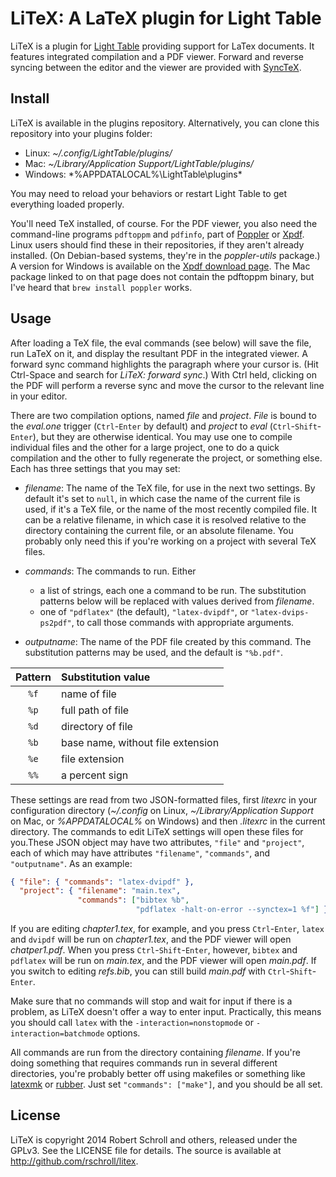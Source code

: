 LiTeX: A LaTeX plugin for Light Table
====================================
LiTeX is a plugin for [Light Table][1] providing support for LaTex
documents.  It features integrated compilation and a PDF viewer.
Forward and reverse syncing between the editor and the viewer are
provided with [SyncTeX][2].

[1]: http://www.lighttable.com/
[2]: http://itexmac.sourceforge.net/SyncTeX.html

Install
-------
LiTeX is available in the plugins repository.  Alternatively, you can
clone this repository into your plugins folder:

 * Linux: *~/.config/LightTable/plugins/*
 * Mac: *~/Library/Application Support/LightTable/plugins/*
 * Windows: *%APPDATALOCAL%\LightTable\plugins\*

You may need to reload your behaviors or restart Light Table to get
everything loaded properly.

You'll need TeX installed, of course.  For the PDF viewer, you also need
the command-line programs `pdftoppm` and `pdfinfo`, part of [Poppler][3]
or [Xpdf][4].  Linux users should find these in their repositories, if
they aren't already installed.  (On Debian-based systems, they're in the
*poppler-utils* package.)  A version for Windows is available on the
[Xpdf download page][5].  The Mac package linked to on that page does
not contain the pdftoppm binary, but I've heard that `brew install
poppler` works.

[3]: http://poppler.freedesktop.org/
[4]: http://www.foolabs.com/xpdf/home.html
[5]: http://www.foolabs.com/xpdf/download.html

Usage
-----
After loading a TeX file, the eval commands (see below) will save
the file, run LaTeX on it, and display the resultant PDF in the
integrated viewer.  A forward sync command highlights the paragraph
where your cursor is. (Hit Ctrl-Space and search for *LiTeX: forward
sync*.)  With Ctrl held, clicking on the PDF will perform a reverse sync
and move the cursor to the relevant line in your editor.

There are two compilation options, named *file* and *project*.  *File*
is bound to the *eval.one* trigger (`Ctrl`-`Enter` by default) and
*project* to *eval* (`Ctrl`-`Shift`-`Enter`), but they are otherwise
identical.  You may use one to compile individual files and the other
for a large project, one to do a quick compilation and the other to
fully regenerate the project, or something else.  Each has three
settings that you may set:

* *filename*: The name of the TeX file, for use in the next two
settings.  By default it's set to `null`, in which case the name of the
current file is used, if it's a TeX file, or the name of the most
recently compiled file.  It can be a relative filename, in which case it
is resolved relative to the directory containing the current file, or an
absolute filename.  You probably only need this if you're working on a
project with several TeX files.

* *commands*: The commands to run.  Either
  * a list of strings, each one a command to be run.  The substitution
    patterns below will be replaced with values derived from *filename*.
  * one of `"pdflatex"` (the default), `"latex-dvipdf"`, or
    `"latex-dvips-ps2pdf"`, to call those commands with appropriate
    arguments.

* *outputname*: The name of the PDF file created by this command.  The
substitution patterns may be used, and the default is `"%b.pdf"`.

Pattern | Substitution value
:------:|:------------------
  `%f`  | name of file
  `%p`  | full path of file
  `%d`  | directory of file
  `%b`  | base name, without file extension
  `%e`  | file extension
  `%%`  | a percent sign

These settings are read from two JSON-formatted files, first *litexrc*
in your configuration directory (*~/.config* on Linux,
*~/Library/Application Support* on Mac, or *%APPDATALOCAL%* on Windows)
and then *.litexrc* in the current directory.  The commands to edit
LiTeX settings will open these files for you.These JSON object may have
two attributes, `"file"` and `"project"`, each of which may have
attributes `"filename"`, `"commands"`, and `"outputname"`.  As an
example:
```JSON
{ "file": { "commands": "latex-dvipdf" },
  "project": { "filename": "main.tex",
               "commands": ["bibtex %b",
                            "pdflatex -halt-on-error --synctex=1 %f"] } }
```
If you are editing *chapter1.tex*, for example, and you press
`Ctrl`-`Enter`, `latex` and `dvipdf` will be run on *chapter1.tex*, and
the PDF viewer will open *chatper1.pdf*.  When you press
`Ctrl`-`Shift`-`Enter`, however, `bibtex` and `pdflatex` will be run on
*main.tex*, and the PDF viewer will open *main.pdf*.  If you switch to
editing *refs.bib*, you can still build *main.pdf* with
`Ctrl`-`Shift`-`Enter`.

Make sure that no commands will stop and wait for input if there is a
problem, as LiTeX doesn't offer a way to enter input.  Practically, this
means you should call `latex` with the `-interaction=nonstopmode` or `-interaction=batchmode` options.

All commands are run from the directory containing *filename*.  If
you're doing something that requires commands run in several different
directories, you're probably better off using makefiles or something
like [latexmk][6] or [rubber][7].  Just set `"commands": ["make"]`, and
you should be all set.

[6]: http://users.phys.psu.edu/~collins/software/latexmk-jcc/
[7]: https://launchpad.net/rubber/

License
-------
LiTeX is copyright 2014 Robert Schroll and others, released under
the GPLv3.  See the LICENSE file for details.  The source is
available at http://github.com/rschroll/litex.
